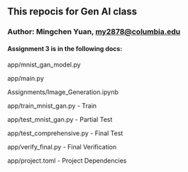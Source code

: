 ## This repocis for Gen AI class

### Author: Mingchen Yuan, my2878@columbia.edu

#### Assignment 3 is in the following docs:
app/mnist_gan_model.py          

app/main.py

Assignments/Image_Generation.ipynb 

app/train_mnist_gan.py          - Train

app/test_mnist_gan.py           - Partial Test

app/test_comprehensive.py       - Final Test

app/verify_final.py             - Final Verification

app/project.toml                - Project Dependencies
